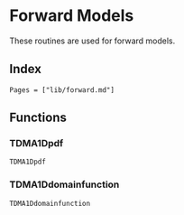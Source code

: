 # Forward Models

These routines are used for forward models.

## Index
```@index
Pages = ["lib/forward.md"]
```

## Functions

### TDMA1Dpdf
```@docs
TDMA1Dpdf
```

### TDMA1Ddomainfunction
```@docs
TDMA1Ddomainfunction
```
